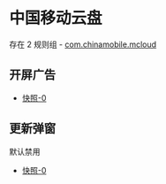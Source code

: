 # 中国移动云盘

存在 2 规则组 - [com.chinamobile.mcloud](/src/apps/com.chinamobile.mcloud.ts)

## 开屏广告

- [快照-0](https://i.gkd.li/import/12774830)

## 更新弹窗

默认禁用

- [快照-0](https://i.gkd.li/import/12774833)
